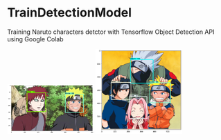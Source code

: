 # TrainDetectionModel
Training Naruto characters detctor with Tensorflow Object Detection API using Google Colab
<p float = "left">
  <img src="https://github.com/popCain/TrainDetectionModel/blob/main/image/result_1.png" width="200">
  <img src="https://github.com/popCain/TrainDetectionModel/blob/main/image/result_2.png" width="200">
</p>
